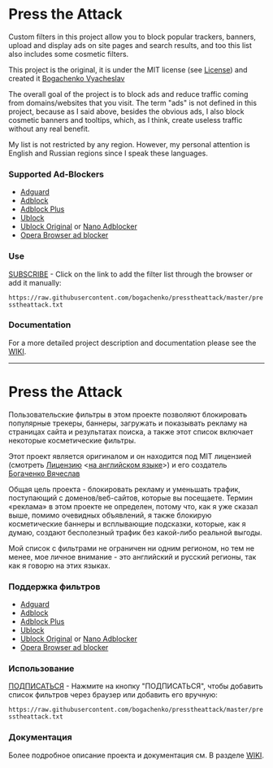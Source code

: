 # Press the Attack

Custom filters in this project allow you to block popular trackers, banners, upload and display ads on site pages and search results, and too this list also includes some cosmetic filters.

This project is the original, it is under the MIT license (see [License](https://raw.githubusercontent.com/bogachenko/presstheattack/master/LICENSE.md)) and created it [Bogachenko Vyacheslav](https://github.com/bogachenko)

The overall goal of the project is to block ads and reduce traffic coming from domains/websites that you visit.
The term "ads" is not defined in this project, because as I said above, besides the obvious ads, I also block cosmetic banners and tooltips, which, as I think, create useless traffic without any real benefit.

My list is not restricted by any region. However, my personal attention is English and Russian regions since I speak these languages.

### Supported Ad-Blockers

* [Adguard](https://adguard.com)
* [Adblock](https://getadblock.com)
* [Adblock Plus](https://adblockplus.org)
* [Ublock](https://www.ublock.org)
* [Ublock Original](https://github.com/gorhill/uBlock) or [Nano Adblocker](https://github.com/NanoAdblocker/NanoCore)
* [Opera Browser ad blocker](https://www.opera.com)

### Use

[SUBSCRIBE](https://subscribe.adblockplus.org/?location=https%3A%2F%2Fraw.githubusercontent.com%2Fbogachenko%2Fpresstheattack%2Fmaster%2Fpresstheattack.txt&title=Press%20the%20Attack) - Click on the link to add the filter list through the browser or add it manually:

`https://raw.githubusercontent.com/bogachenko/presstheattack/master/presstheattack.txt`

### Documentation

For a more detailed project description and documentation please see the [WIKI](https://github.com/bogachenko/presstheattack/wiki).

***

# Press the Attack

Пользовательские фильтры в этом проекте позволяют блокировать популярные трекеры, баннеры, загружать и показывать рекламу на страницах сайта и результатах поиска, а также этот список включает некоторые косметические фильтры.

Этот проект является оригиналом и он находится под MIT лицензией (смотреть [Лицензию](https://raw.githubusercontent.com/bogachenko/presstheattack/master/%D0%9B%D0%98%D0%A6%D0%95%D0%9D%D0%97%D0%98%D0%AF.md) <[на английском языке](https://raw.githubusercontent.com/bogachenko/presstheattack/master/LICENSE.md)>) и его создатель [Богаченко Вячеслав](https://github.com/bogachenko)

Общая цель проекта - блокировать рекламу и уменьшать трафик, поступающий с доменов/веб-сайтов, которые вы посещаете.
Термин «реклама» в этом проекте не определен, потому что, как я уже сказал выше, помимо очевидных объявлений, я также блокирую косметические баннеры и всплывающие подсказки, которые, как я думаю, создают бесполезный трафик без какой-либо реальной выгоды.

Мой список с фильтрами не ограничен ни одним регионом, но тем не менее, мое личное внимание - это английский и русский регионы, так как я говорю на этих языках.

### Поддержка фильтров

* [Adguard](https://adguard.com)
* [Adblock](https://getadblock.com)
* [Adblock Plus](https://adblockplus.org)
* [Ublock](https://www.ublock.org)
* [Ublock Original](https://github.com/gorhill/uBlock) or [Nano Adblocker](https://github.com/NanoAdblocker/NanoCore)
* [Opera Browser ad blocker](https://www.opera.com)

### Использование

[ПОДПИСАТЬСЯ](https://subscribe.adblockplus.org/?location=https%3A%2F%2Fraw.githubusercontent.com%2Fbogachenko%2Fpresstheattack%2Fmaster%2Fpresstheattack.txt&title=Press%20the%20Attack) - Нажмите на кнопку "ПОДПИСАТЬСЯ", чтобы добавить список фильтров через браузер или добавить его вручную:

`https://raw.githubusercontent.com/bogachenko/presstheattack/master/presstheattack.txt`

### Документация

Более подробное описание проекта и документация см. В разделе [WIKI](https://github.com/bogachenko/presstheattack/wiki).
